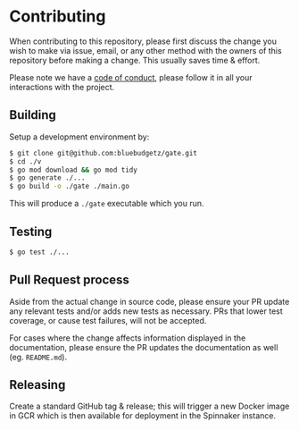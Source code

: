 # Contributing

When contributing to this repository, please first discuss the change you wish to make via issue, email, or any other method with the owners of this repository before making a change. This usually saves time & effort.

Please note we have a [code of conduct](./CODE_OF_CONDUCT.md), please follow it in all your interactions with the project.

## Building

Setup a development environment by:

```bash
$ git clone git@github.com:bluebudgetz/gate.git
$ cd ./v
$ go mod download && go mod tidy
$ go generate ./...
$ go build -o ./gate ./main.go
```

This will produce a `./gate` executable which you run.

## Testing

```bash
$ go test ./...
```

## Pull Request process

Aside from the actual change in source code, please ensure your PR update any relevant tests and/or adds new tests as necessary. PRs that lower test coverage, or cause test failures, will not be accepted.

For cases where the change affects information displayed in the documentation, please ensure the PR updates the documentation as well (eg. `README.md`).

## Releasing

Create a standard GitHub tag & release; this will trigger a new Docker image in GCR which is then available for deployment in the Spinnaker instance.
